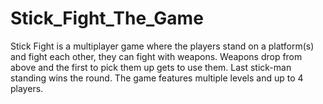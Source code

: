 # Stick_Fight_The_Game
Stick Fight is a multiplayer game where the players stand on a platform(s) and fight each other, they can fight with weapons. Weapons drop from above and the first to pick them up gets to use them. Last stick-man standing wins the round. The game features multiple levels and up to 4 players.
